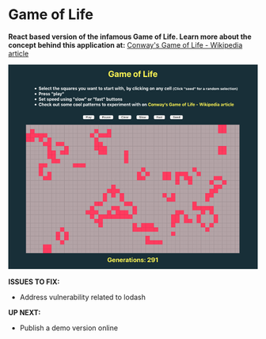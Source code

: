 # Game of Life

**React based version of the infamous Game of Life. Learn more about the concept behind this application at:** [Conway's Game of Life - Wikipedia article](https://en.wikipedia.org/wiki/Conway%27s_Game_of_Life)

![](https://raw.githubusercontent.com/PG-8/GameOfLife/master/GameOfLifeScreen.png)

**ISSUES TO FIX:**

- Address vulnerability related to lodash

**UP NEXT:**

- Publish a demo version online

